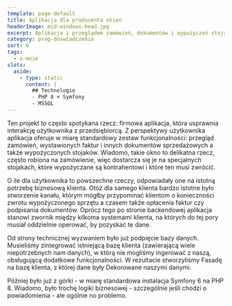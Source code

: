 ```yaml
---
template: page-default
title: Aplikacja dla producenta okien
headerImage: mid-windows-head.jpg
excerpt: Aplikacja z przeglądem zamówień, dokumentów i wypożyczeń stojaków
category: prog-doswiadczenia
sort: 6
tags:
  - o-mnie
slots:
  aside:
    - type: static
      content: |
        ## Technologie
        - PHP 8 + Symfony
        - MSSQL
---
```

Ten projekt to często spotykana rzecz: firmowa aplikacja, która usprawnia interakcję użytkownika z przedsiębiorcą. Z perspektywy użytkownika aplikacja oferuje w miarę standardowy zestaw funkcjonalności: przegląd zamówień, wystawionych faktur i innych dokumentów sprzedażowych a także wypożyczonych stojaków. Wiadomo, takie okno to delikatna rzecz, często robiona na zamówienie, więc dostarcza się je na specjalnych stojakach, które wypożyczane są kontrahentowi i które ten musi zwrócić. 

O ile dla użytkownika to powszechne rzeczy, odpowiadały one na istotną potrzebę biznesową klienta. Otóż dla samego klienta bardzo istotne było stworzenie kanału, którym mógłby przypominać klientom o konieczności zwrotu wypożyczonego sprzętu a czasem także opłacenia faktur czy podpisania dokumentów. Oprócz tego po stronie backendowej aplikacja stanowi zwornik między kilkoma systemami klienta, na których do tej pory musiał oddzielnie operować, by pozyskać te dane.

Od strony technicznej wyzwaniem było już podpięcie bazy danych. Musieliśmy zintegrować istniejącą bazę klienta (zawierającą wiele niepotrzebnych nam danych), w którą nie mogliśmy ingerować z naszą, obsługującą dodatkowe funkcjonalności. W rezultacie stworzyliśmy Fasadę na bazę klienta, z której dane były Dekorowane naszymi danymi.

Później było już z górki - w miarę standardowa instalacja Symfony 6 na PHP 8. Wiadomo, było trochę logiki biznesowej - szczególnie jeśli chodzi o powiadomienia - ale ogólnie no problemo. 
